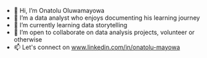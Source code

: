 - 👋 Hi, I’m Onatolu Oluwamayowa 
- 👀 I’m a data analyst who enjoys documenting his learning journey
- 🌱 I’m currently learning data storytelling
- 💞️ I’m open to collaborate on data analysis projects, volunteer or otherwise
- 📫 Let's connect on www.linkedin.com/in/onatolu-mayowa

<!---
onatolumayowa/onatolumayowa is a ✨ special ✨ repository because its `README.md` (this file) appears on your GitHub profile.
You can click the Preview link to take a look at your changes.
--->
